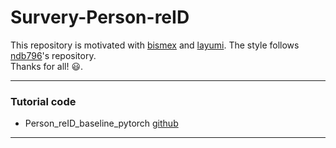 # Survery-Person-reID
This repository is motivated with [bismex](https://github.com/bismex/Awesome-person-re-identification) and [layumi](https://github.com/layumi/Person_reID_baseline_pytorch). The style follows [ndb796](https://github.com/ndb796/Deep-Learning-Paper-Review-and-Practice)'s repository. <br/> Thanks for all! :smiley:. 


---
### Tutorial code 
* Person_reID_baseline_pytorch [github](https://github.com/layumi/Person_reID_baseline_pytorch)

---
